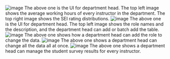 ![image](https://github.com/UBCO-COSC499-Summer-2024/team-12-capstone-team-12/assets/112981522/c6d097e3-b742-4feb-846d-4efadea77e06)
The above one is the UI for department head. The top left image shows the average working hours of every instructor in the department. The top right image shows the SEI rating distributions.
![image](https://github.com/UBCO-COSC499-Summer-2024/team-12-capstone-team-12/assets/112981522/6eca9021-6c01-4637-9478-2d1c7d265ae4)
The above one is the UI for department head. The top left image shows the role names and the description, and the department head can add or batch add the table.
![image](https://github.com/UBCO-COSC499-Summer-2024/team-12-capstone-team-12/assets/112981522/ee2399f0-8b79-46b8-8d7a-3c4a2669d5de)
The above one shows how a department head can add the role to change the data.
![image](https://github.com/UBCO-COSC499-Summer-2024/team-12-capstone-team-12/assets/112981522/c5aa7fad-5dc5-4bd6-bf12-133a2c5e8c38)
The above one shows a department head can change all the data all at once.
![image](https://github.com/UBCO-COSC499-Summer-2024/team-12-capstone-team-12/assets/112981522/5eb5e2ff-f04c-4bf4-93e0-2dd70b6591b5)
The above one shows a department head can manage the student survey results for every instructor.


